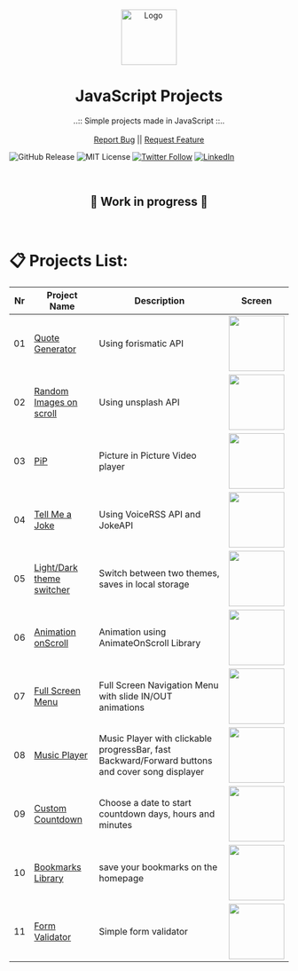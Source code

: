 <br />
<p align="center">
  <a href="https://github.com/Elldrigar">
    <img src="https://gawron.me/gawronLogo.png" alt="Logo" width="100">
  </a>

  <h1 align="center">JavaScript Projects</h1>

  <p align="center">
    ..:: Simple projects made in JavaScript ::..
    <br />
    <br />
    <a href="https://github.com/Elldrigar/pack-of-JSProjects/issues">Report Bug</a>
    ||
    <a href="https://github.com/Elldrigar/pack-of-JSProjects/issues">Request Feature</a>
  </p>

![GitHub Release][github-url]
![MIT License][mit-license-image]
[![Twitter Follow][twitterbadge-url]][twitter-url]
[![LinkedIn][linkedin-shield]][linkedin-url]

<br>
<h2 align="center"> 🚧 Work in progress 🚧 </h2>
<br>

# 📋 Projects List:

| Nr  | Project Name                      | Description                                                                                     | Screen                                                               |
| --- | --------------------------------- | ----------------------------------------------------------------------------------------------- | -------------------------------------------------------------------- |
| 01  | [Quote Generator][pr01]           | Using forismatic API                                                                            | <img src="https://demo.gawron.me/screens/01_screen.png" width="100"> |
| 02  | [Random Images on scroll][pr02]   | Using unsplash API                                                                              | <img src="https://demo.gawron.me/screens/02_screen.png" width="100"> |
| 03  | [PiP][pr03]                       | Picture in Picture Video player                                                                 | <img src="https://demo.gawron.me/screens/03_screen.png" width="100"> |
| 04  | [Tell Me a Joke][pr04]            | Using VoiceRSS API and JokeAPI                                                                  | <img src="https://demo.gawron.me/screens/04_screen.png" width="100"> |
| 05  | [Light/Dark theme switcher][pr05] | Switch between two themes, saves in local storage                                               | <img src="https://demo.gawron.me/screens/05_screen.png" width="100"> |
| 06  | [Animation onScroll][pr06]        | Animation using AnimateOnScroll Library                                                         | <img src="https://demo.gawron.me/screens/06_screen.png" width="100"> |
| 07  | [Full Screen Menu][pr07]          | Full Screen Navigation Menu with slide IN/OUT animations                                        | <img src="https://demo.gawron.me/screens/07_screen.jpg" width="100"> |
| 08  | [Music Player][pr08]              | Music Player with clickable progressBar, fast Backward/Forward buttons and cover song displayer | <img src="https://demo.gawron.me/screens/08_screen.png" width="100"> |
| 09  | [Custom Countdown][pr09]          | Choose a date to start countdown days, hours and minutes                                        | <img src="https://demo.gawron.me/screens/09_screen.png" width="100"> |
| 10  | [Bookmarks Library][pr10]         | save your bookmarks on the homepage                                                             | <img src="https://demo.gawron.me/screens/10_screen.png" width="100"> |
| 11  | [Form Validator][pr11]            | Simple form validator                                                                           | <img src="https://demo.gawron.me/screens/11_screen.png" width="100"> |

<!-- LINKS -->

[pr01]: https://demo.gawron.me/quote-generator/
[pr02]: https://demo.gawron.me/infinity-scroll/
[pr03]: https://demo.gawron.me/picture-in-picture/
[pr04]: https://demo.gawron.me/tell-joke/
[pr05]: https://demo.gawron.me/dark-light/
[pr06]: https://demo.gawron.me/animation-temp/
[pr07]: https://demo.gawron.me/navigation/
[pr08]: https://demo.gawron.me/music-player/
[pr09]: https://demo.gawron.me/countdown/
[pr10]: https://demo.gawron.me/bookmark/
[pr11]: https://demo.gawron.me/form-validate/
[github-url]: https://badgen.net/github/release/Elldrigar/pack-of-JSProjects?icon=github
[mit-license-image]: https://badgen.net/badge/license/MIT/blue
[twitterbadge-url]: https://badgen.net/twitter/follow/Elldrigar?icon=twitter
[twitter-url]: https://twitter.com/Elldrigar
[linkedin-shield]: https://img.shields.io/badge/-LinkedIn-black.svg?style=flat-square&logo=linkedin&colorB=555
[linkedin-url]: https://www.linkedin.com/in/artur-gawron-41bb40138/
